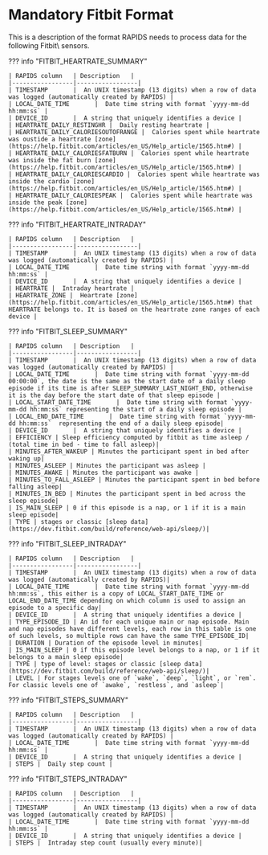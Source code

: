 # Mandatory Fitbit Format

This is a description of the format RAPIDS needs to process data for the following Fitbit\ sensors.

??? info "FITBIT_HEARTRATE_SUMMARY"

    | RAPIDS column   | Description   |
    |-----------------|-----------------|
    | TIMESTAMP       |  An UNIX timestamp (13 digits) when a row of data was logged (automatically created by RAPIDS) |
    | LOCAL_DATE_TIME       |  Date time string with format `yyyy-mm-dd hh:mm:ss` |
    | DEVICE_ID       |  A string that uniquely identifies a device |
    | HEARTRATE_DAILY_RESTINGHR |  Daily resting heartrate |
    | HEARTRATE_DAILY_CALORIESOUTOFRANGE |  Calories spent while heartrate was oustide a heartrate [zone](https://help.fitbit.com/articles/en_US/Help_article/1565.htm#) |
    | HEARTRATE_DAILY_CALORIESFATBURN |  Calories spent while heartrate was inside the fat burn [zone](https://help.fitbit.com/articles/en_US/Help_article/1565.htm#) |
    | HEARTRATE_DAILY_CALORIESCARDIO |  Calories spent while heartrate was inside the cardio [zone](https://help.fitbit.com/articles/en_US/Help_article/1565.htm#) |
    | HEARTRATE_DAILY_CALORIESPEAK |  Calories spent while heartrate was inside the peak [zone](https://help.fitbit.com/articles/en_US/Help_article/1565.htm#) |

??? info "FITBIT_HEARTRATE_INTRADAY"

    | RAPIDS column   | Description   |
    |-----------------|-----------------|
    | TIMESTAMP       |  An UNIX timestamp (13 digits) when a row of data was logged (automatically created by RAPIDS) |
    | LOCAL_DATE_TIME       |  Date time string with format `yyyy-mm-dd hh:mm:ss` |
    | DEVICE_ID       |  A string that uniquely identifies a device |
    | HEARTRATE |  Intraday heartrate |
    | HEARTRATE_ZONE |  Heartrate [zone](https://help.fitbit.com/articles/en_US/Help_article/1565.htm#) that HEARTRATE belongs to. It is based on the heartrate zone ranges of each device |

??? info "FITBIT_SLEEP_SUMMARY"

    | RAPIDS column   | Description   |
    |-----------------|-----------------|
    | TIMESTAMP       |  An UNIX timestamp (13 digits) when a row of data was logged (automatically created by RAPIDS) |
    | LOCAL_DATE_TIME       |  Date time string with format `yyyy-mm-dd 00:00:00`, the date is the same as the start date of a daily sleep episode if its time is after SLEEP_SUMMARY_LAST_NIGHT_END, otherwise it is the day before the start date of that sleep episode |
    | LOCAL_START_DATE_TIME       |  Date time string with format `yyyy-mm-dd hh:mm:ss` representing the start of a daily sleep episode |
    | LOCAL_END_DATE_TIME       |  Date time string with format `yyyy-mm-dd hh:mm:ss`  representing the end of a daily sleep episode|
    | DEVICE_ID       |  A string that uniquely identifies a device |
    | EFFICIENCY | Sleep efficiency computed by fitbit as time asleep / (total time in bed - time to fall asleep)|
    | MINUTES_AFTER_WAKEUP | Minutes the participant spent in bed after waking up|
    | MINUTES_ASLEEP | Minutes the participant was asleep |
    | MINUTES_AWAKE | Minutes the participant was awake |
    | MINUTES_TO_FALL_ASLEEP | Minutes the participant spent in bed before falling asleep|
    | MINUTES_IN_BED | Minutes the participant spent in bed across the sleep episode|
    | IS_MAIN_SLEEP | 0 if this episode is a nap, or 1 if it is a main sleep episode|
    | TYPE | stages or classic [sleep data](https://dev.fitbit.com/build/reference/web-api/sleep/)|

??? info "FITBIT_SLEEP_INTRADAY"

    | RAPIDS column   | Description   |
    |-----------------|-----------------|
    | TIMESTAMP       |  An UNIX timestamp (13 digits) when a row of data was logged (automatically created by RAPIDS)|
    | LOCAL_DATE_TIME       |  Date time string with format `yyyy-mm-dd hh:mm:ss`, this either is a copy of LOCAL_START_DATE_TIME or LOCAL_END_DATE_TIME depending on which column is used to assign an episode to a specific day|
    | DEVICE_ID       |  A string that uniquely identifies a device |
    | TYPE_EPISODE_ID | An id for each unique main or nap episode. Main and nap episodes have different levels, each row in this table is one of such levels, so multiple rows can have the same TYPE_EPISODE_ID|
    | DURATION | Duration of the episode level in minutes|
    | IS_MAIN_SLEEP | 0 if this episode level belongs to a nap, or 1 if it belongs to a main sleep episode|
    | TYPE | type of level: stages or classic [sleep data](https://dev.fitbit.com/build/reference/web-api/sleep/)|
    | LEVEL | For stages levels one of `wake`, `deep`, `light`, or `rem`. For classic levels one of `awake`, `restless`, and `asleep`|

??? info "FITBIT_STEPS_SUMMARY"

    | RAPIDS column   | Description   |
    |-----------------|-----------------|
    | TIMESTAMP       |  An UNIX timestamp (13 digits) when a row of data was logged (automatically created by RAPIDS) |
    | LOCAL_DATE_TIME       |  Date time string with format `yyyy-mm-dd hh:mm:ss` |
    | DEVICE_ID       |  A string that uniquely identifies a device |
    | STEPS |  Daily step count |

??? info "FITBIT_STEPS_INTRADAY"

    | RAPIDS column   | Description   |
    |-----------------|-----------------|
    | TIMESTAMP       |  An UNIX timestamp (13 digits) when a row of data was logged (automatically created by RAPIDS) |
    | LOCAL_DATE_TIME       |  Date time string with format `yyyy-mm-dd hh:mm:ss` |
    | DEVICE_ID       |  A string that uniquely identifies a device |
    | STEPS |  Intraday step count (usually every minute)|